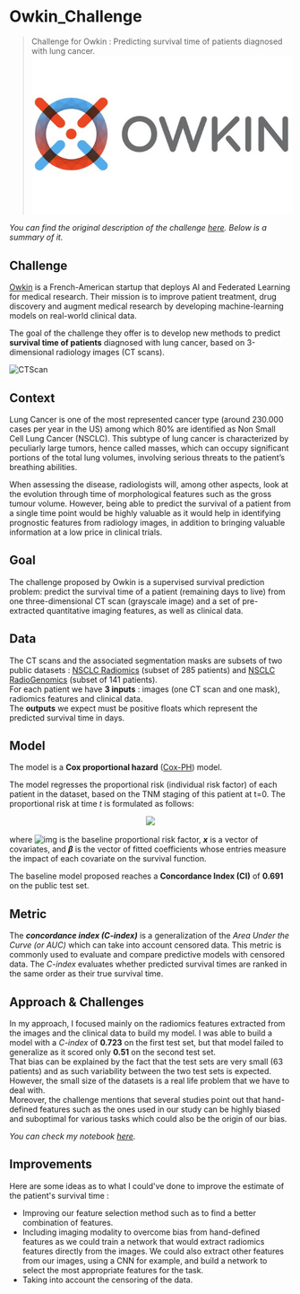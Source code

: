 # Owkin_Challenge
> Challenge for Owkin : Predicting survival time of patients diagnosed with lung cancer.
![owkin](header.jpg)

_You can find the original description of the challenge [here](https://challengedata.ens.fr/challenges/33). Below is a summary of it._
## Challenge
[Owkin](https://owkin.com/) is a French-American startup that deploys AI and Federated Learning for medical research. Their mission is to improve patient treatment, drug discovery and augment medical research by developing machine-learning models on real-world clinical data.

The goal of the challenge they offer is to develop new methods to predict **survival time of patients** diagnosed with lung cancer, based on 3-dimensional radiology images (CT scans). 

![CTScan](https://www.revmed.ch/var/site/storage/images/rms-363/images/rms_idpas_d_isbn_pu2012-41s_sa02_art02_img002.jpg/1124845-1-fre-CH/RMS_idPAS_D_ISBN_pu2012-41s_sa02_art02_img002.jpg_i770.jpg)

## Context

Lung Cancer is one of the most represented cancer type (around 230.000 cases per year in the US) among which 80% are identified as Non Small Cell Lung Cancer (NSCLC). This subtype of lung cancer is characterized by peculiarly large tumors, hence called masses, which can occupy significant portions of the total lung volumes, involving serious threats to the patient’s breathing abilities.

When assessing the disease, radiologists will, among other aspects, look at the evolution through time of morphological features such as the gross tumour volume. However, being able to predict the survival of a patient from a single time point would be highly valuable as it would help in identifying prognostic features from radiology images, in addition to bringing valuable information at a low price in clinical trials.

## Goal

The challenge proposed by Owkin is a supervised survival prediction problem: predict the survival time of a patient (remaining days to live) from one three-dimensional CT scan (grayscale image) and a set of pre-extracted quantitative imaging features, as well as clinical data. 

## Data

The CT scans and the associated segmentation masks are subsets of two public datasets : [NSCLC Radiomics](https://wiki.cancerimagingarchive.net/display/Public/NSCLC-Radiomics) (subset of 285 patients) and [NSCLC RadioGenomics](https://wiki.cancerimagingarchive.net/display/Public/NSCLC+Radiogenomics) (subset of 141 patients).  
For each patient we have **3 inputs** : images (one CT scan and one mask), radiomics features and clinical data.  
The **outputs** we expect must be positive floats which represent the predicted survival time in days.

## Model

The model is a **Cox proportional hazard** ([Cox-PH](http://www.sthda.com/english/wiki/cox-proportional-hazards-model)) model.

The model regresses the proportional risk (individual risk factor) of each patient in the dataset, based on the TNM staging of this patient at t=0. The proportional risk at time *t* is formulated as follows:  

<p align='center'>
  <img src="https://render.githubusercontent.com/render/math?math=\Large h(t | x) =  h_{0}(t) e^{ \beta ^{T} x }  ">
</p>

where ![img](https://render.githubusercontent.com/render/math?math=\large%20h_{0}(t)) is the baseline proportional risk factor, __*x*__ is a vector of covariates, and __*β*__ is the vector of fitted coefficients whose entries measure the impact of each covariate on the survival function.

The baseline model proposed reaches a **Concordance Index (CI)** of **0.691** on the public test set.

## Metric

The __*concordance index (C-index)*__ is a generalization of the *Area Under the Curve (or AUC)* which can take into account censored data. This metric is commonly used to evaluate and compare predictive models with censored data. The *C-index* evaluates whether predicted survival times are ranked in the same order as their true survival time.

## Approach & Challenges

In my approach, I focused mainly on the radiomics features extracted from the images and the clinical data to build my model. I was able to build a model with a *C-index* of **0.723** on the first test set, but that model failed to generalize as it scored only **0.51** on the second test set.  
That bias can be explained by the fact that the test sets are very small (63 patients) and as such variability between the two test sets is expected. However, the small size of the datasets is a real life problem that we have to deal with.  
Moreover, the challenge mentions that several studies point out that hand-defined features such as the ones used in our study can be highly biased and suboptimal for various tasks which could also be the origin of our bias.

*You can check my notebook [here](https://github.com/IlyessAgg/Owkin_Challenge/blob/master/Challenge.ipynb).*  

## Improvements

Here are some ideas as to what I could've done to improve the estimate of the patient's survival time :

* Improving our feature selection method such as to find a better combination of features.
* Including imaging modality to overcome bias from hand-defined features as we could train a network that would extract radiomics features directly from the images. We could also extract other features from our images, using a CNN for example, and build a network to select the most appropriate features for the task.
* Taking into account the censoring of the data. 

